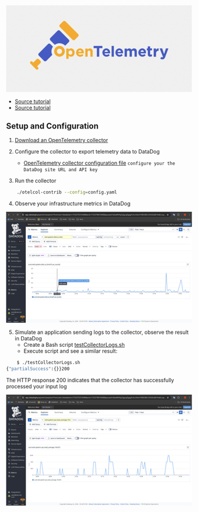 <p align="left">
 <img width="600px" src="optel_logo.png" alt="qr"/>
</p>

- [Source tutorial](https://betterprogramming.pub/distributed-tracing-with-opentelemetry-and-datadog-712f8f4d520b "GitHub_Datadog")
- [Source tutorial](https://medium.com/@gerardyin/setting-up-an-opentelemetry-collector-that-exports-to-datadog-cb5d5dceadb7 "DevOpsScholl")

## Setup and Configuration
1. [Download an OpenTelemetry collector](https://betterprogramming.pub/distributed-tracing-with-opentelemetry-and-datadog-712f8f4d520b )

2. Configure the collector to export telemetry data to DataDog
   * [OpenTelemetry collector configuration file](config.yml)
   `configure your the DataDog site URL and API key`

3. Run the collector
```sh
    ./otelcol-contrib --config=config.yaml
```

4. Observe your infrastructure metrics in DataDog

<p align="left">
 <img width="700px" src="otel+datadog.png" alt="qr"/>
</p>

5. Simulate an application sending logs to the collector, observe the result in DataDog
   * Create a Bash script [testCollectorLogs.sh](testCollectorLogs.sh) 
   * Execute script and  see a similar result:

```sh
    $ ./testCollectorLogs.sh
{"partialSuccess":{}}200
```
The HTTP response 200 indicates that the collector has successfully processed your input log

<p align="left">
 <img width="700px" src="otel+datadog2.png" alt="qr"/>
</p>


